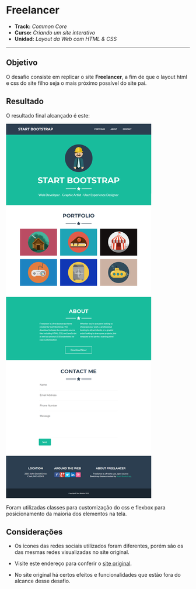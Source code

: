 # Freelancer

* **Track:** _Common Core_
* **Curso:** _Criando um site interativo_
* **Unidad:** _Layout da Web com HTML & CSS_

***

## Objetivo

O desafio consiste em replicar o site **Freelancer**, a fim de que o layout html e css do site filho seja o mais próximo possível do site pai.

## Resultado

O resultado final alcançado é este:

![Replica Freelancer](assets/images/SiteVisual.png)

Foram utilizadas classes para customização do css e flexbox para posicionamento da maioria dos elementos na tela.

## Considerações

* Os ícones das redes sociais utilizados foram diferentes, porém são os das mesmas redes visualizadas no site original.

* Visite este endereço para conferir o [site original](https://blackrockdigital.github.io/startbootstrap-freelancer/).

* No site original há certos efeitos e funcionalidades que estão fora do alcance desse desafio.

